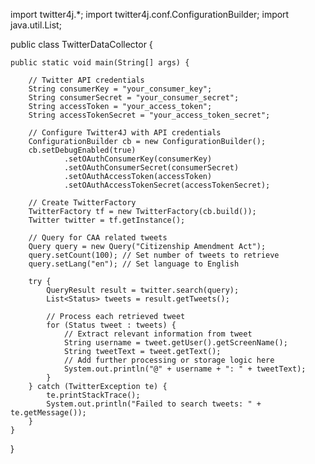 import twitter4j.*;
import twitter4j.conf.ConfigurationBuilder;
import java.util.List;

public class TwitterDataCollector {

    public static void main(String[] args) {

        // Twitter API credentials
        String consumerKey = "your_consumer_key";
        String consumerSecret = "your_consumer_secret";
        String accessToken = "your_access_token";
        String accessTokenSecret = "your_access_token_secret";

        // Configure Twitter4J with API credentials
        ConfigurationBuilder cb = new ConfigurationBuilder();
        cb.setDebugEnabled(true)
                .setOAuthConsumerKey(consumerKey)
                .setOAuthConsumerSecret(consumerSecret)
                .setOAuthAccessToken(accessToken)
                .setOAuthAccessTokenSecret(accessTokenSecret);

        // Create TwitterFactory
        TwitterFactory tf = new TwitterFactory(cb.build());
        Twitter twitter = tf.getInstance();

        // Query for CAA related tweets
        Query query = new Query("Citizenship Amendment Act");
        query.setCount(100); // Set number of tweets to retrieve
        query.setLang("en"); // Set language to English

        try {
            QueryResult result = twitter.search(query);
            List<Status> tweets = result.getTweets();

            // Process each retrieved tweet
            for (Status tweet : tweets) {
                // Extract relevant information from tweet
                String username = tweet.getUser().getScreenName();
                String tweetText = tweet.getText();
                // Add further processing or storage logic here
                System.out.println("@" + username + ": " + tweetText);
            }
        } catch (TwitterException te) {
            te.printStackTrace();
            System.out.println("Failed to search tweets: " + te.getMessage());
        }
    }
}
